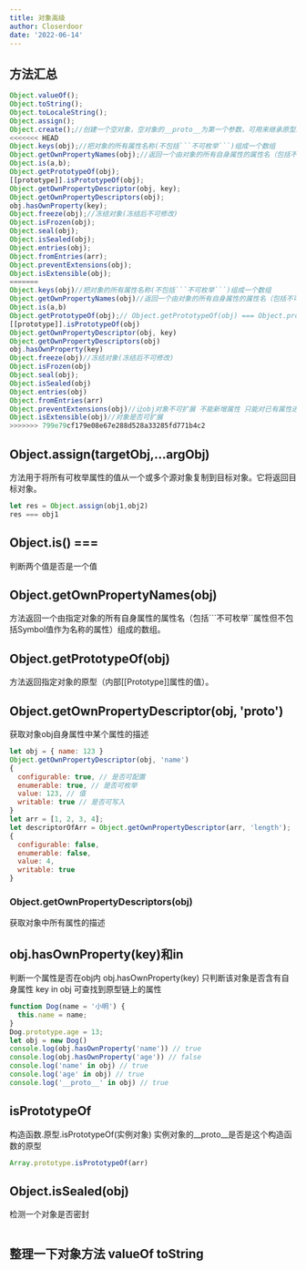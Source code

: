 ```yaml
---
title: 对象高级
author: Closerdoor
date: '2022-06-14'
---
```


## 方法汇总
```js
Object.valueOf();
Object.toString();
Object.toLocaleString();
Object.assign();
Object.create();//创建一个空对象，空对象的__proto__为第一个参数，可用来继承原型。是浅拷贝，改变了第一个参数后，值也会相应改变
<<<<<<< HEAD
Object.keys(obj);//把对象的所有属性名称(不包括```不可枚举```)组成一个数组
Object.getOwnPropertyNames(obj);//返回一个由对象的所有自身属性的属性名（包括不可枚举属性(length)但不包括Symbol值作为名称的属性）组成的数组。
Object.is(a,b);
Object.getPrototypeOf(obj);
[[prototype]].isPrototypeOf(obj);
Object.getOwnPropertyDescriptor(obj, key);
Object.getOwnPropertyDescriptors(obj);
obj.hasOwnProperty(key);
Object.freeze(obj);//冻结对象(冻结后不可修改)
Object.isFrozen(obj);
Object.seal(obj);
Object.isSealed(obj);
Object.entries(obj);
Object.fromEntries(arr);
Object.preventExtensions(obj);
Object.isExtensible(obj);
=======
Object.keys(obj)//把对象的所有属性名称(不包括```不可枚举```)组成一个数组
Object.getOwnPropertyNames(obj)//返回一个由对象的所有自身属性的属性名（包括不可枚举属性(length)但不包括Symbol值作为名称的属性）组成的数组。
Object.is(a,b)
Object.getPrototypeOf(obj);// Object.getPrototypeOf(obj) === Object.prototype
[[prototype]].isPrototypeOf(obj)
Object.getOwnPropertyDescriptor(obj, key)
Object.getOwnPropertyDescriptors(obj)
obj.hasOwnProperty(key)
Object.freeze(obj)//冻结对象(冻结后不可修改)
Object.isFrozen(obj)
Object.seal(obj);
Object.isSealed(obj)
Object.entries(obj)
Object.fromEntries(arr)
Object.preventExtensions(obj)//让obj对象不可扩展 不能新增属性 只能对已有属性进行操作
Object.isExtensible(obj)//对象是否可扩展 
>>>>>>> 799e79cf179e08e67e288d528a33285fd771b4c2
```
## Object.assign(targetObj,...argObj)
方法用于将所有可枚举属性的值从一个或多个源对象复制到目标对象。它将返回目标对象。
```js
let res = Object.assign(obj1,obj2)
res === obj1
```
## Object.is()  ===
判断两个值是否是一个值
## Object.getOwnPropertyNames(obj)
方法返回一个由指定对象的所有自身属性的属性名（包括```不可枚举``属性但不包括Symbol值作为名称的属性）组成的数组。
## Object.getPrototypeOf(obj)
方法返回指定对象的原型（内部[[Prototype]]属性的值）。
## Object.getOwnPropertyDescriptor(obj, '__proto__')
获取对象obj自身属性中某个属性的描述
```js
let obj = { name: 123 }
Object.getOwnPropertyDescriptor(obj, 'name')
{
  configurable: true, // 是否可配置
  enumerable: true, // 是否可枚举
  value: 123, // 值
  writable: true // 是否可写入
}
let arr = [1, 2, 3, 4];
let descriptorOfArr = Object.getOwnPropertyDescriptor(arr, 'length');
{
  configurable: false,
  enumerable: false,
  value: 4,
  writable: true
}
```
### Object.getOwnPropertyDescriptors(obj)
获取对象中所有属性的描述
## obj.hasOwnProperty(key)和in
判断一个属性是否在obj内
obj.hasOwnProperty(key)  只判断该对象是否含有自身属性
key in obj  可查找到原型链上的属性
```js
function Dog(name = '小明') {
  this.name = name;
}
Dog.prototype.age = 13;
let obj = new Dog()
console.log(obj.hasOwnProperty('name')) // true
console.log(obj.hasOwnProperty('age')) // false
console.log('name' in obj) // true
console.log('age' in obj) // true
console.log('__proto__' in obj) // true
```
## isPrototypeOf
构造函数.原型.isPrototypeOf(实例对象)
实例对象的__proto__是否是这个构造函数的原型
```js
Array.prototype.isPrototypeOf(arr)
```

## Object.isSealed(obj)
检测一个对象是否密封
```js

```
## 整理一下对象方法 valueOf toString 
